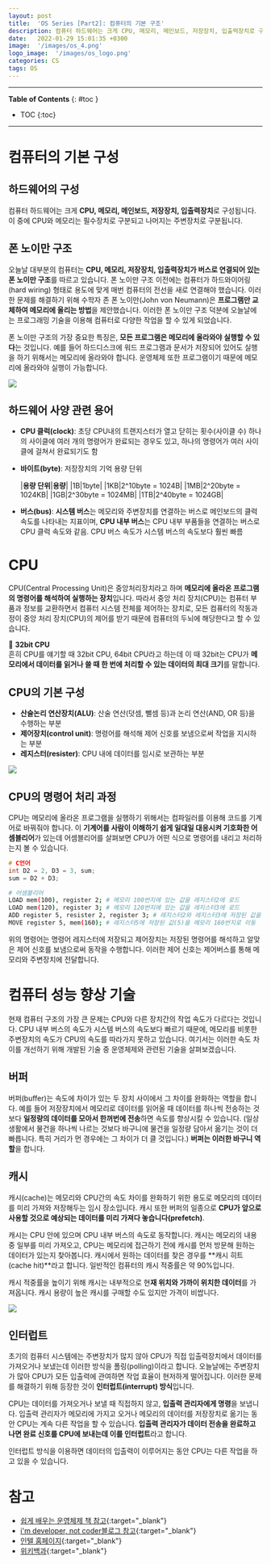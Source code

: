 ```yaml
---
layout: post
title:  'OS Series [Part2]: 컴퓨터의 기본 구조'
description: 컴퓨터 하드웨어는 크게 CPU, 메모리, 메인보드, 저장장치, 입출력장치로 구성됩니다. 
date:   2022-01-29 15:01:35 +0300
image:  '/images/os_4.png'
logo_image:  '/images/os_logo.png'
categories: CS
tags: OS
---
```


---
**Table of Contents**
{: #toc }
*  TOC
{:toc}
---

# 컴퓨터의 기본 구성

## 하드웨어의 구성
컴퓨터 하드웨어는 크게 **CPU, 메모리, 메인보드, 저장장치, 입출력장치**로 구성됩니다. 이 중에 CPU와 메모리는 필수장치로 구분되고 나머지는 주변장치로 구분됩니다. 

## 폰 노이만 구조
오늘날 대부분의 컴퓨터는 **CPU, 메모리, 저장장치, 입출력장치가 버스로 연결되어 있는 폰 노이만 구조**를 따르고 있습니다. 폰 노이만 구조 이전에는 컴퓨터가 하드와이어링(hard wiring) 형태로 용도에 맞게 매번 컴퓨터의 전선을 새로 연결해야 했습니다. 이러한 문제를 해결하기 위해 수학자 존 폰 노이만(John von Neumann)은 **프로그램만 교체하여 메모리에 올리는 방법**을 제안했습니다. 이러한 폰 노이만 구조 덕분에 오늘날에는 프로그래밍 기술을 이용해 컴퓨터로 다양한 작업을 할 수 있게 되었습니다.  

폰 노이만 구조의 가장 중요한 특징은, **모든 프로그램은 메모리에 올라와야 실행할 수 있다**는 것입니다. 예를 들어 하드디스크에 워드 프로그램과 문서가 저장되어 있어도 실행을 하기 위해서는 메모리에 올라와야 합니다. 운영체제 또한 프로그램이기 때문에 메모리에 올라와야 실행이 가능합니다. 

![](../../images/os_2.png)

## 하드웨어 사양 관련 용어
- **CPU 클럭(clock)**: 초당 CPU내의 트랜지스터가 열고 닫히는 횟수(사이클 수) 하나의 사이클에 여러 개의 명령어가 완료되는 경우도 있고, 하나의 명령어가 여러 사이클에 걸쳐서 완료되기도 함
- **바이트(byte)**: 저장장치의 기억 용량 단위  

    |**용량 단위**|**용량**|
    |1B|1byte|
    |1KB|2^10byte = 1024B|
    |1MB|2^20byte = 1024KB|
    |1GB|2^30byte = 1024MB|
    |1TB|2^40byte = 1024GB|  

- **버스(bus)**: **시스템 버스**는 메모리와 주변장치를 연결하는 버스로 메인보드의 클럭속도를 나타내는 지표이며, **CPU 내부 버스**는 CPU 내부 부품들을 연결하는 버스로 CPU 클럭 속도와 같음. CPU 버스 속도가 시스템 버스의 속도보다 훨씬 빠름  

# CPU  

CPU(Central Processing Unit)은 중앙처리장치라고 하며 **메모리에 올라온 프로그램의 명령어를 해석하여 실행하는 장치**입니다. 따라서 중앙 처리 장치(CPU)는 컴퓨터 부품과 정보를 교환하면서 컴퓨터 시스템 전체를 제어하는 장치로, 모든 컴퓨터의 작동과정이 중앙 처리 장치(CPU)의 제어를 받기 때문에 컴퓨터의 두뇌에 해당한다고 할 수 있습니다.  

🦊 **32bit CPU**  
흔히 CPU를 얘기할 때 32bit CPU, 64bit CPU라고 하는데 이 때 32bit는 CPU가 **메모리에서 데이터를 읽거나 쓸 때 한 번에 처리할 수 있는 데이터의 최대 크기**를 말합니다.  

## CPU의 기본 구성
- **산술논리 연산장치(ALU)**: 산술 연산(덧셈, 뺄셈 등)과 논리 연산(AND, OR 등)을 수행하는 부분
- **제어장치(control unit)**: 명령어를 해석해 제어 신호를 보냄으로써 작업을 지시하는 부분
- **레지스터(resister)**: CPU 내에 데이터를 임시로 보관하는 부분

![](../../images/os_3.gif)

## CPU의 명령어 처리 과정

CPU는 메모리에 올라온 프로그램을 실행하기 위해서는 컴파일러를 이용해 코드를 기계어로 바꿔줘야 합니다. 이 **기계어를 사람이 이해하기 쉽게 일대일 대응시켜 기호화한 어셈블리어**가 있는데 어셈블리어를 살펴보면 CPU가 어떤 식으로 명령어를 내리고 처리하는지 볼 수 있습니다.  

```c
# C언어
int D2 = 2, D3 = 3, sum;
sum = D2 + D3;
```

```sh
# 어셈블리어
LOAD mem(100), register 2; # 메모리 100번지에 있는 값을 레지스터2에 로드
LOAD mem(120), register 3; # 메모리 120번지에 있는 값을 레지스터3에 로드
ADD register 5, resister 2, register 3; # 레지스터2와 레지스터3에 저장된 값을 더해 레지스터5에 저장
MOVE register 5, mem(160); # 레지스터5에 저장된 값(5)을 메모리 160번지로 이동
```
위의 명령어는 명령어 레지스터에 저장되고 제어장치는 저장된 명령어를 해석하고 알맞은 제어 신호를 보냄으로써 동작을 수행합니다. 이러한 제어 신호는 제어버스를 통해 메모리와 주변장치에 전달합니다. 

# 컴퓨터 성능 향상 기술
현재 컴퓨터 구조의 가장 큰 문제는 CPU와 다른 장치간의 작업 속도가 다르다는 것입니다. CPU 내부 버스의 속도가 시스템 버스의 속도보다 빠르기 때문에, 메모리를 비롯한 주변장치의 속도가 CPU의 속도를 따라가지 못하고 있습니다. 여기서는 이러한 속도 차이를 개선하기 위해 개발된 기술 중 운영체제와 관련된 기술을 살펴보겠습니다.  

## 버퍼
버퍼(buffer)는 속도에 차이가 있는 두 장치 사이에서 그 차이를 완화하는 역할을 합니다. 예를 들어 저장장치에서 메모리로 데이터를 읽어올 때 데이터를 하나씩 전송하는 것보다 **일정량의 데이터를 모아서 한꺼번에 전송**하면 속도를 향상시킬 수 있습니다. (일상생활에서 물건을 하나씩 나르는 것보다 바구니에 물건을 일정량 담아서 옮기는 것이 더 빠릅니다. 특히 거리가 먼 경우에는 그 차이가 더 클 것입니다.) **버퍼는 이러한 바구니 역할**을 합니다.  

## 캐시
캐시(cache)는 메모리와 CPU간의 속도 차이를 완화하기 위한 용도로 메모리의 데이터를 미리 가져와 저장해두는 임시 장소입니다. 캐시 또한 버퍼의 일종으로 **CPU가 앞으로 사용할 것으로 예상되는 데이터를 미리 가져다 놓습니다(prefetch)**.  

캐시는 CPU 안에 있으며 CPU 내부 버스의 속도로 동작합니다. 캐시는 메모리의 내용 중 일부를 미리 가져오고, CPU는 메모리에 접근하기 전에 캐시를 먼저 방문해 원하는 데이터가 있는지 찾아봅니다. 캐시에서 원하는 데이터를 찾은 경우를 **캐시 히트(cache hit)**라고 합니다. 일반적인 컴퓨터의 캐시 적중률은 약 90%입니다.  

캐시 적중률을 높이기 위해 캐시는 내부적으로 현**재 위치와 가까이 위치한 데이터**를 가져옵니다. 캐시 용량이 높은 캐시를 구매할 수도 있지만 가격이 비쌉니다.  

![](../../images/os_4.png)

## 인터럽트
초기의 컴퓨터 시스템에는 주변장치가 많지 않아 CPU가 직접 입출력장치에서 데이터를 가져오거나 보냈는데 이러한 방식을 폴링(polling)이라고 합니다. 오늘날에는 주변장치가 많아 CPU가 모든 입출력에 관여하면 작업 효율이 현저하게 떨어집니다. 이러한 문제를 해결하기 위해 등장한 것이 **인터럽트(interrupt) 방식**입니다.  

CPU는 데이터를 가져오거나 보낼 때 직접하지 않고, **입출력 관리자에게 명령**을 보냅니다. 입출력 관리자가 메모리에 가지고 오거나 메모리의 데이터를 저장장치로 옮기는 동안 CPU는 계속 다른 작업을 할 수 있습니다. **입출력 관리자가 데이터 전송을 완료하고 나면 완료 신호를 CPU에 보내는데 이를 인터럽트**라고 합니다. 

인터럽트 방식을 이용하면 데이터의 입출력이 이루어지는 동안 CPU는 다른 작업을 하고 있을 수 있습니다. 

# 참고  

- [쉽게 배우는 운영체제 책 참고](http://www.kyobobook.co.kr/product/detailViewKor.laf?mallGb=KOR&ejkGb=KOR&barcode=9791156644071){:target="_blank"}
- [i'm developer, not coder블로그 참고](https://math-coding.tistory.com/83){:target="_blank"}
- [인텔 홈페이지](https://www.intel.co.kr/content/www/kr/ko/gaming/resources/cpu-clock-speed.html){:target="_blank"}
- [위키백과](https://ko.wikipedia.org/wiki/중앙_처리_장치){:target="_blank"}